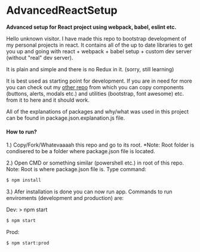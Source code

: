 # AdvancedReactSetup
**Advanced setup for React project using webpack, babel, eslint etc.**

Hello unknown visitor. 
I have made this repo to bootstrap development of my personal projects in react. It contains all of the up to date libraries to get you up and going with react + webpack + babel setup + custom dev server (without "real" dev server).

It is plain and simple and there is no Redux in it. (sorry, still learning)

It is best used as starting point for development. If you are in need for more you can check out my [other repo](https://github.com/Uraharadono/ReactTodo) from which you can copy components (buttons, alerts, modals etc.) and utilities (bootstrap, font awesome) etc. from it to here and it should work.
 

All of the explanations of packages and why/what was used in this project can be found in package.json.explanation.js file.

#### How to run?

1.) Copy/Fork/Whatevaaaah this repo and go to its root. *Note: Root folder is condisered to be a folder where package.json file is located.

2.) Open CMD or something similar (powershell etc.) in root of this repo. Note: Root is where package.json file is.
Type command:

```sh
$ npm install
```

3.) Afer installation is done you can now run app. Commands to run enviroments (development and production) are:

Dev: > npm start
```sh
$ npm start
```

Prod: 
```sh
$ npm start:prod
```


